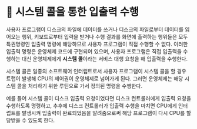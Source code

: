 # 📲 시스템 콜을 통한 입출력 수행

사용자 프로그램이 디스크의 파일에 데이터를 쓰거나 디스크의 파일로부터 데이터를 읽어오는 행위, 키보드로부터 입력을 받거나 수행 결과를 화면에 출력하는 행위들은 모두 특권명령인 입출력 명령에 해당하므로 사용자 프로그램이 직접 수행할 수 없다. 이러한 입출력 명령은 운영체제 코드에 구현되어 있으며, 사용자 프로그램은 직접 입출력을 수행하는 대신 운영체제에게 **시스템 콜**이라는 서비스 대행 요청을 해 입출력을 수행한다.

시스템 콜은 일종의 소프트웨어 인터럽트로서 사용자 프로그램이 시스템 콜을 할 경우 트랩이 발생해 CPU의 제어권이 운영체제로 넘어가게 된다. 그러면 운영체제는 해당 시스템 콜을 처리하기 위한 루틴으로 가서 정의된 명령을 수행한다.

예를 들어 시스템 콜이 디스크 입출력 요청이었다면 디스크 컨트롤러에게 입출력 요청을 수행하도록 명령하고, 추후에 디스크 컨트롤러가 입출력 수행을 마치면 CPU에게 인터럽트를 발생시켜 입출력이 완료되었음을 알려줌으로써 해당 프로그램이 다시 CPU를 할당받을 수 있도록 한다.
